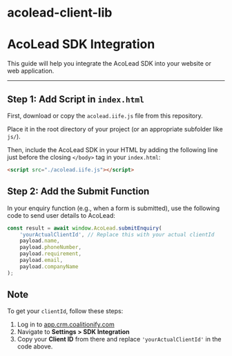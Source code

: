 # acolead-client-lib
# AcoLead SDK Integration

This guide will help you integrate the AcoLead SDK into your website or web application.

---
##  Step 1: Add Script in `index.html`

First, download or copy the `acolead.iife.js` file from this repository.

Place it in the root directory of your project (or an appropriate subfolder like `js/`).

Then, include the AcoLead SDK in your HTML by adding the following line just before the closing `</body>` tag in your `index.html`:

```html
<script src="./acolead.iife.js"></script>
```
## Step 2: Add the Submit Function

In your enquiry function (e.g., when a form is submitted), use the following code to send user details to AcoLead:

```javascript
const result = await window.AcoLead.submitEnquiry(
    'yourActualClientId', // Replace this with your actual clientId
    payload.name,
    payload.phoneNumber,
    payload.requirement,
    payload.email,
    payload.companyName
);
```

## Note
To get your `clientId`, follow these steps:
1. Log in to [app.crm.coalitionify.com](https://app.crm.coalitionify.com)
2. Navigate to **Settings > SDK Integration**
3. Copy your **Client ID** from there and replace `'yourActualClientId'` in the code above.

